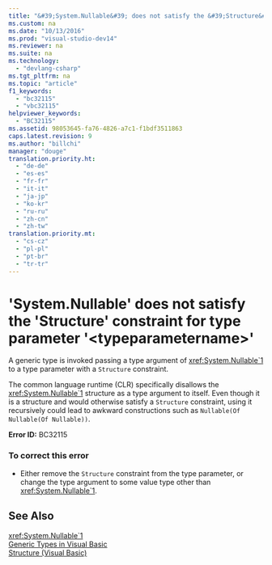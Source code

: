 ```yaml
---
title: "&#39;System.Nullable&#39; does not satisfy the &#39;Structure&#39; constraint for type parameter &#39;&lt;typeparametername&gt;&#39;"
ms.custom: na
ms.date: "10/13/2016"
ms.prod: "visual-studio-dev14"
ms.reviewer: na
ms.suite: na
ms.technology: 
  - "devlang-csharp"
ms.tgt_pltfrm: na
ms.topic: "article"
f1_keywords: 
  - "bc32115"
  - "vbc32115"
helpviewer_keywords: 
  - "BC32115"
ms.assetid: 98053645-fa76-4826-a7c1-f1bdf3511863
caps.latest.revision: 9
ms.author: "billchi"
manager: "douge"
translation.priority.ht: 
  - "de-de"
  - "es-es"
  - "fr-fr"
  - "it-it"
  - "ja-jp"
  - "ko-kr"
  - "ru-ru"
  - "zh-cn"
  - "zh-tw"
translation.priority.mt: 
  - "cs-cz"
  - "pl-pl"
  - "pt-br"
  - "tr-tr"
---
```

# &#39;System.Nullable&#39; does not satisfy the &#39;Structure&#39; constraint for type parameter &#39;&lt;typeparametername&gt;&#39;
A generic type is invoked passing a type argument of <xref:System.Nullable`1> to a type parameter with a `Structure` constraint.  
  
 The common language runtime (CLR) specifically disallows the <xref:System.Nullable`1> structure as a type argument to itself. Even though it is a structure and would otherwise satisfy a `Structure` constraint, using it recursively could lead to awkward constructions such as `Nullable(Of Nullable(Of Nullable))`.  
  
 **Error ID:** BC32115  
  
### To correct this error  
  
-   Either remove the `Structure` constraint from the type parameter, or change the type argument to some value type other than <xref:System.Nullable`1>.  
  
## See Also  
 <xref:System.Nullable`1>   
 [Generic Types in Visual Basic](../Topic/Generic%20Types%20in%20Visual%20Basic%20\(Visual%20Basic\).md)   
 [Structure (Visual Basic)](http://msdn.microsoft.com/en-us/263ce115-ac36-4c05-8cb7-0e0eead5c6d0)